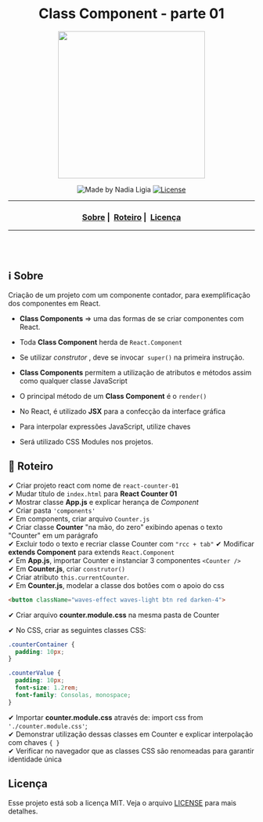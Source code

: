 <h1 align="center">Class Component - parte 01</h1>
<p align="center">
  <img src="../../assets/logo.jpeg" width="300" heigth="300">
</p>


<p align="center">
  <img alt="Made by Nadia Ligia" src="https://img.shields.io/badge/made%20by-Nadia%20Ligia-informational">
  
  <a href="license.md">
  <img alt="License" src="https://img.shields.io/badge/License-MIT-informational">
  </a>
</p>

___

<h3 align="center">
  <a href="#information_source-sobre">Sobre</a>&nbsp;|&nbsp;
  <a href="#book-especificações">Roteiro</a>&nbsp;|&nbsp;
  <a href="#licença">Licença</a>
</h3>

___

<br>
<br>

## ℹ️ Sobre

Criação de um projeto com um componente contador, para exemplificação dos componentes em React.

- **Class Components** => uma das formas de se criar componentes com React.

- Toda **Class Component** herda de `React.Component`

- Se utilizar *construtor* , deve se invocar` super()` na primeira instrução.

- **Class Components** permitem a utilização de atributos e métodos assim como qualquer classe JavaScript

- O principal método de um **Class Component** é o `render()`

- No React, é utilizado **JSX** para a confecção da interface gráfica

- Para interpolar expressões JavaScript, utilize chaves

- Será utilizado CSS Modules nos projetos.


## 📖 Roteiro

✔ Criar projeto react com nome de `react-counter-01`<br>
✔ Mudar título de `index.html` para **React Counter 01**<br>
✔ Mostrar classe **App.js** e explicar herança de *Component* <br>
✔ Criar pasta `'components' `<br>
✔ Em components, criar arquivo `Counter.js `<br>
✔ Criar classe **Counter** "na mão, do zero" exibindo apenas o texto "Counter" em um parágrafo<br>
✔ Excluir todo o texto e recriar classe Counter com `"rcc + tab"`
✔ Modificar **extends Component** para extends `React.Component`<br>
✔ Em **App.js**, importar Counter e instanciar 3 componentes `<Counter />`<br>
✔ Em **Counter.js**, criar `construtor()`<br>
✔ Criar atributo `this.currentCounter`.<br>
✔ Em **Counter.js**, modelar a classe dos botões com o apoio do css 
  ```html
  <button className="waves-effect waves-light btn red darken-4">
  ```
✔ Criar arquivo **counter.module.css** na mesma pasta de Counter

✔ No CSS, criar as seguintes classes CSS:
```css
.counterContainer {
  padding: 10px;
}

.counterValue {
  padding: 10px;
  font-size: 1.2rem;
  font-family: Consolas, monospace;
}
```

✔ Importar **counter.module.css** através de: import css from `'./counter.module.css'`;<br>
✔ Demonstrar utilização dessas classes em Counter e explicar interpolação com chaves `{ }` <br>
✔ Verificar no navegador que as classes CSS são renomeadas para garantir identidade única <br>



## Licença 
Esse projeto está sob a licença MIT. Veja o arquivo [LICENSE](../../LICENSE) para mais detalhes.
